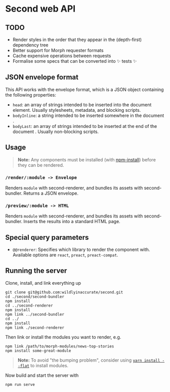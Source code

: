 # Second web API

## TODO

- Render styles in the order that they appear in the (depth-first) dependency tree
- Better support for Morph requester formats
- Cache expensive operations between requests
- Formalise some specs that can be converted into ✨ tests ✨

## JSON envelope format

This API works with the envelope format, which is a JSON object containing the following properties:

- `head`: an array of strings intended to be inserted into the document <head> element. Usually stylesheets, metadata, and blocking scripts.
- `bodyInline`: a string intended to be inserted somewhere in the document <body>.
- `bodyLast`: an array of strings intended to be inserted at the end of the document <body>. Usually non-blocking scripts.

## Usage

> **Note:** Any components must be installed (with [npm-install](https://docs.npmjs.com/cli/install)) before they can be rendered.

### `/render/:module -> Envelope`

Renders `module` with second-renderer, and bundles its assets with second-bundler. Returns a JSON envelope.

### `/preview/:module -> HTML`

Renders `module` with second-renderer, and bundles its assets with second-bundler. Inserts the results into a standard HTML page.

## Special query parameters

- `@@renderer`: Specifies which library to render the component with. Available options are `react`, `preact`, `preact-compat`.

## Running the server

Clone, install, and link everything up

```
git clone git@github.com:wildlyinaccurate/second.git
cd ./second/second-bundler
npm install
cd ../second-renderer
npm install
npm link ../second-bundler
cd ../
npm install
npm link ./second-renderer
```

Then link or install the modules you want to render, e.g.

```
npm link /path/to/morph-modules/news-top-stories
npm install some-great-module
```

> **Note:** To avoid "the bumping problem", consider using [`yarn install --flat`](https://yarnpkg.com/en/docs/cli/install#toc-yarn-install-flat) to install modules.

Now build and start the server with

```
npm run serve
```
